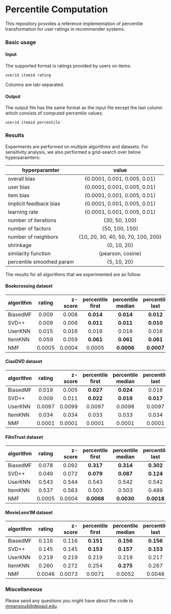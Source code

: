 # Percentile Computation

This repository provides a reference implementation of percentile transformation for user ratings in recommender systems.  

### Basic usage 

#### Input

The supported format is ratings provided by users on items:

	userid itemid rating

Columns are tab-separated.

#### Output

The output file has the same format as the input file except the last column which consists of computed percentile values:

	userid itemid percentile

### Results

Experiments are performed on multiple algorithms and datasets. For sensitivity analysis, we also performed a grid-search over below hyperparamters:

| hyperparamter            | value                              |
| -------------------------|:----------------------------------:|
| overall bias             | {0.0001, 0.001, 0.005, 0.01}       |
| user bias                | {0.0001, 0.001, 0.005, 0.01}       |
| item bias                | {0.0001, 0.001, 0.005, 0.01}       |
| implicit feedback bias   | {0.0001, 0.001, 0.005, 0.01}       |
| learning rate            | {0.0001, 0.001, 0.005, 0.01}       |
| number of iterations     | {30, 50, 100}                      |
| number of factors        | {50, 100, 150}                     |
| number of neighbors      | {10, 20, 30, 40, 50, 70, 100, 200} |
| shrinkage                | {0, 10, 20}                        |
| similarity function      | {pearson, cosine}                  |
| percentile smoothed param| {5, 10, 20}                  |

The results for all algorithms that we experimented are as follow:

#### Bookcrossing dataset

| algorithm     | rating   | z-score   | percentile first | percentile median | percentile last | smoothed first | smoothed median | smoothed last |
| ------------- |:--------:| ---------:|:----------------:|:-----------------:|:---------------:|:--------------:|:---------------:|:-------------:|
| BiasedMF      | 0.009    | 0.008     | **0.014**        | **0.014**         | **0.012**       | 0.014          | 0.014           | 0.013         |
| SVD++         | 0.009    | 0.006     | **0.011**        | **0.011**         | **0.010**       | 0.014          | 0.013           | 0.012         |
| UserKNN       | 0.015    | 0.016     | 0.016            | 0.016             | 0.016           | 0.016          | 0.016           | 0.016         |
| ItemKNN       | 0.059    | 0.059     | **0.061**        | **0.061**         | **0.061**       | 0.061          | 0.061           | 0.061         |
| NMF           | 0.0005   | 0.0004    | 0.0005           | **0.0006**        | **0.0007**      | 0.0005         | **0.0006**      | **0.0006**    |

#### CiaoDVD dataset

| algorithm     | rating   | z-score  | percentile first | percentile median | percentile last | smoothed first | smoothed median | smoothed last |
| ------------- |:--------:| --------:|:----------------:|:-----------------:|:---------------:|:--------------:|:---------------:|:-------------:|
| BiasedMF      | 0.019    | 0.005    | **0.027**        | **0.024**         | 0.016           | **0.027**      | **0.027**       | **0.026**     |
| SVD++         | 0.009    | 0.011    | **0.022**        | **0.019**         | **0.017**       | **0.019**      | **0.018**       | **0.016**     |
| UserKNN       | 0.0097   | 0.0099   | 0.0097           | 0.0098            | 0.0097          | **0.010**      | **0.010**       | **0.010**     |
| ItemKNN       | 0.034    | 0.034    | 0.033            | 0.033             | 0.034           | 0.033          | 0.034           | 0.034         |
| NMF           | 0.0001   | 0.0001   | 0.0001           | 0.0001            | 0.0001          | 0.0001         | 0.0001          | 0.0001        |

#### FilmTrust dataset

| algorithm     | rating   | z-score  | percentile first | percentile median | percentile last | smoothed first | smoothed median | smoothed last |
| ------------- |:--------:| --------:|:----------------:|:-----------------:|:---------------:|:--------------:|:---------------:|:-------------:|
| BiasedMF      | 0.078    | 0.092    | **0.317**        | **0.314**         | **0.302**       | **0.352**      | **0.345**       | **0.335**     |
| SVD++         | 0.049    | 0.072    | **0.079**        | **0.087**         | **0.124**       | **0.081**      | **0.092**       | **0.102**     |
| UserKNN       | 0.543    | 0.544    | 0.543            | 0.542             | 0.542           | 0.543          | 0.544           | 0.543         |
| ItemKNN       | 0.537    | 0.563    | 0.503            | 0.503             | 0.489           | 0.496          | 0.497           | 0.485         |
| NMF           | 0.0005   | 0.0004   | **0.0068**       | **0.0030**        | **0.0018**      | **0.0009**     | **0.0006**      | **0.0007**    |

#### MovieLens1M dataset

| algorithm     | rating   | z-score  | percentile first | percentile median | percentile last | smoothed first | smoothed median | smoothed last |
| ------------- |:--------:| --------:|:----------------:|:-----------------:|:---------------:|:--------------:|:---------------:|:-------------:|
| BiasedMF      | 0.116    | 0.116    | **0.151**        | **0.156**         | **0.156**       | **0.157**      | **0.158**       | **0.156**     |
| SVD++         | 0.145    | 0.145    | **0.153**        | **0.157**         | **0.153**       | **0.162**      | **0.166**       | **0.157**     |
| UserKNN       | 0.219    | 0.219    | 0.219            | 0.219             | 0.217           | **0.236**      | **0.236**       | **0.234**     |
| ItemKNN       | 0.260    | 0.272    | 0.254            | **0.275**         | 0.267           | 0.226          | **0.273**       | 0.242         |
| NMF           | 0.0046   | 0.0073   | 0.0071           | 0.0052            | 0.0048          | 0.0021         | 0.0021          | 0.0024        |

### Miscellaneous

Please send any questions you might have about the code to <mmansou4@depaul.edu>.
